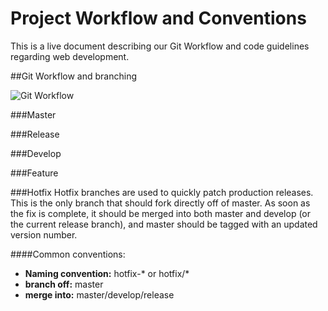 Project Workflow and Conventions
=================

This is a live document describing our Git Workflow and code guidelines regarding web development.


##Git Workflow and branching

![Git Workflow](https://raw.githubusercontent.com/KnowitLabs/Project-Workflow-and-Conventions/master/img/git-workflow-release-cycle-4maintenance.png "Git Workflow")

###Master

###Release

###Develop

###Feature

###Hotfix
Hotfix branches are used to quickly patch production releases. This is the only branch that should fork directly off of master. As soon as the fix is complete, it should be merged into both master and develop (or the current release branch), and master should be tagged with an updated version number.

####Common conventions:
- **Naming convention:** hotfix-* or hotfix/*
- **branch off:** master
- **merge into:** master/develop/release
